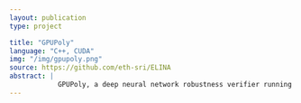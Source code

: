 ```yaml
---
layout: publication
type: project

title: "GPUPoly"
language: "C++, CUDA"
img: "/img/gpupoly.png"
source: https://github.com/eth-sri/ELINA
abstract: |
            GPUPoly, a deep neural network robustness verifier running on GPU. Using sound polyhedra algorithms, it is faster and more precise than prior work.
---
```

